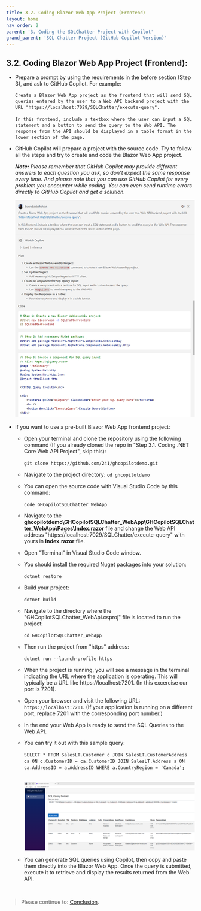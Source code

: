 ```yaml
---
title: 3.2. Coding Blazor Web App Project (Frontend)
layout: home
nav_order: 2
parent: '3. Coding the SQLChatter Project with Copilot'
grand_parent: 'SQL Chatter Project (GitHub Copilot Version)'
---
```


## 3.2. Coding Blazor Web App Project (Frontend):

* Prepare a prompt by using the requirements in the before section (Step 3), and ask to GitHub Copilot. For example:

    ```
   Create a Blazor Web App project as the frontend that will send SQL queries entered by the user to a Web API backend project with the URL "https://localhost:7029/SQLChatter/execute-query". 
   
   In this frontend, include a textbox where the user can input a SQL statement and a button to send the query to the Web API. The response from the API should be displayed in a table format in the lower section of the page.
    ```

* GitHub Copilot will prepare a project with the source code. Try to follow all the steps and try to create and code the Blazor Web App project.

   _**Note:** Please remember that GitHub Copilot may provide different answers to each question you ask, so don't expect the same response every time. And please note that you can use GitHub Copilot for every problem you encounter while coding. You can even send runtime errors directly to GitHub Copilot and get a solution._
   
   ![Frontend](./CopilotImages/Frontend.png)

* If you want to use a pre-built Blazor Web App frontend project:

  * Open your terminal and clone the repository using the following command (If you already cloned the repo in "Step 3.1. Coding .NET Core Web API Project", skip this):

    ```git clone https://github.com/241/ghcopilotdemo.git```

  * Navigate to the project directory: ```cd ghcopilotdemo```

  * You can open the source code with Visual Studio Code by this command: 
  
    ```code GHCopilotSQLChatter_WebApp```

   * Navigate to the **ghcopilotdemo\GHCopilotSQLChatter_WebApp\GHCopilotSQLChatter_WebApp\Pages\Index.razor** file and change the Web API address "https://localhost:7029/SQLChatter/execute-query" with yours in **Index.razor** file.

   * Open "Terminal" in Visual Studio Code window. 
  
   * You should install the required Nuget packages into your solution:

     ```dotnet restore```

   * Build your project: 
   
     ```dotnet build```
      
   * Navigate to the directory where the "GHCopilotSQLChatter_WebApi.csproj" file is located to run the project:

     ```cd GHCopilotSQLChatter_WebApp```

   * Then run the project from "https" address:

     ```dotnet run --launch-profile https```

   * When the project is running, you will see a message in the terminal indicating the URL where the application is operating. This will typically be a URL like https://localhost:7201. (In this excercise our port is 7201).

   * Open your browser and visit the following URL: ```https://localhost:7201```.
      (If your application is running on a different port, replace 7201 with the corresponding port number.)

   * In the end your Web App is ready to send the SQL Queries to the Web API.
      
   * You can try it out with this sample query: 
   
      ```SELECT * FROM SalesLT.Customer c JOIN SalesLT.CustomerAddress ca ON c.CustomerID = ca.CustomerID JOIN SalesLT.Address a ON ca.AddressID = a.AddressID WHERE a.CountryRegion = 'Canada';```

      &nbsp;
      ![WebApp](./CopilotImages/WebApp.png)

   * You can generate SQL queries using Copilot, then copy and paste them directly into the Blazor Web App. Once the query is submitted, execute it to retrieve and display the results returned from the Web API.

   &nbsp;
> Please continue to: [Conclusion](https://241.github.io/ghcopilotdemo/SQLChatter_GitHubCopilot/0104_Conclusion.html).